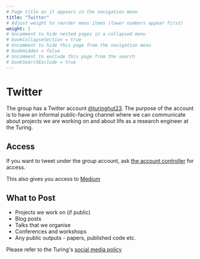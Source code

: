 ```yaml
---
# Page title as it appears in the navigation menu
title: "Twitter"
# Adjust weight to reorder menu items (lower numbers appear first)
weight: 1
# Uncomment to hide nested pages in a collapsed menu
# bookCollapseSection = true
# Uncomment to hide this page from the navigation menu
# bookHidden = false
# Uncomment to exclude this page from the search
# bookSearchExclude = true
---
```


# Twitter

The group has a Twitter account [@turinghut23](https://twitter.com/turinghut23).
The purpose of the account is to have an informal public-facing channel where we can communicate about projects we are working on and about life as a research engineer at the Turing.

## Access

If you want to tweet under the group account, ask [the account
controller](https://github.com/alan-turing-institute/research-engineering-group/wiki/The-REGistry) for access.

This also gives you access to [Medium](https://medium.com/@turinghut23)

## What to Post

- Projects we work on (if public)
- Blog posts
- Talks that we organise
- Conferences and workshops
- Any public outputs - papers, published code etc.

Please refer to the Turing's [social media
policy](https://mathison.turing.ac.uk/Interact/Pages/Content/Document.aspx?id=2203&SearchId=11587)
